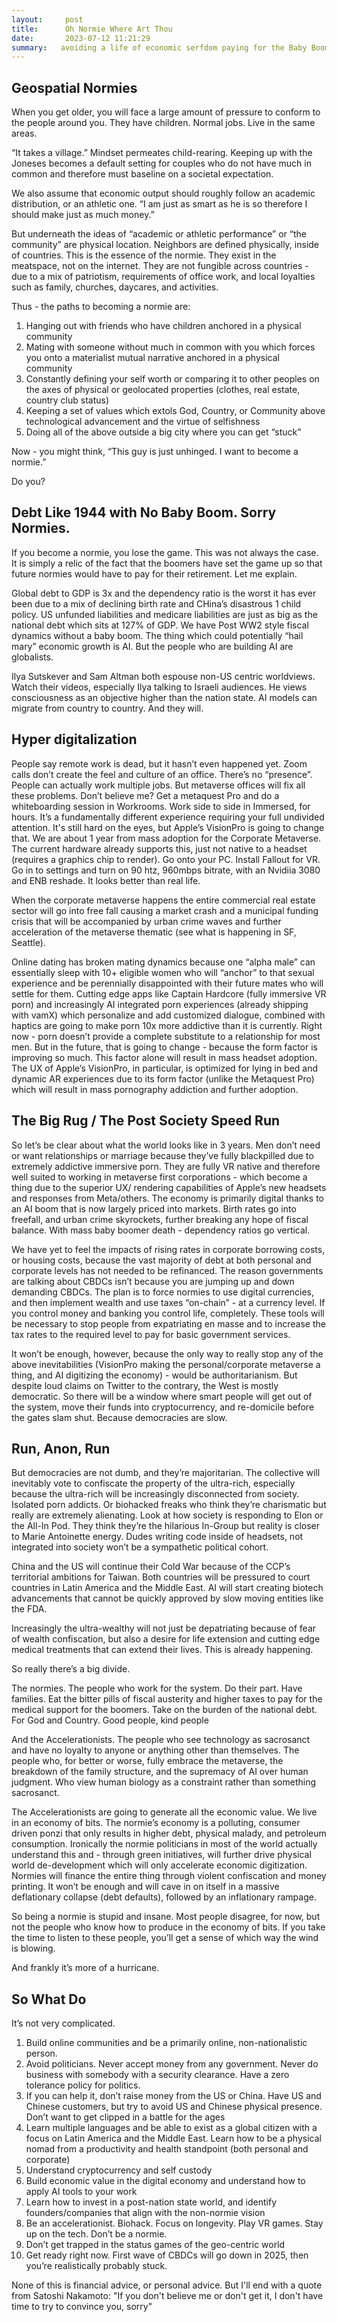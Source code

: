 ```yaml
---
layout:     post
title:      Oh Normie Where Art Thou 
date:       2023-07-12 11:21:29
summary:   avoiding a life of economic serfdom paying for the Baby Boomer’s excesses 
---
```


## Geospatial Normies 

When you get older, you will face a large amount of pressure to conform to the people around you. They have children. Normal jobs. Live in the same areas. 

“It takes a village.” Mindset permeates child-rearing. Keeping up with the Joneses becomes a default setting for couples who do not have much in common and therefore must baseline on a societal expectation. 

We also assume that economic output should roughly follow an academic distribution, or an athletic one. “I am just as smart as he is so therefore I should make just as much money.” 

But underneath the ideas of “academic or athletic performance” or “the community” are physical location. Neighbors are defined physically, inside of countries. This is the essence of the normie. They exist in the meatspace, not on the internet. They are not fungible across countries - due to a mix of patriotism, requirements of office work, and local loyalties such as family, churches, daycares, and activities. 

Thus - the paths to becoming a normie are:
1. Hanging out with friends who have children anchored in a physical community 
2. Mating with someone without much in common with you which forces you onto a materialist mutual narrative anchored in a physical community 
3. Constantly defining your self worth or comparing it to other peoples on the axes of physical or geolocated properties (clothes, real estate, country club status)
4. Keeping a set of values which extols God, Country, or Community above technological advancement and the virtue of selfishness 
5. Doing all of the above outside a big city where you can get “stuck”

Now - you might think, “This guy is just unhinged. I want to become a normie.”

Do you?

## Debt Like 1944 with No Baby Boom. Sorry Normies. 

If you become a normie, you lose the game. This was not always the case. It is simply a relic of the fact that the boomers have set the game up so that future normies would have to pay for their retirement. Let me explain. 

Global debt to GDP is 3x and the dependency ratio is the worst it has ever been due to a mix of declining birth rate and CHina’s disastrous 1 child policy. US unfunded liabilities and medicare liabilities are just as big as the national debt which sits at 127% of GDP. We have Post WW2 style fiscal dynamics without a baby boom. The thing which could potentially “hail mary” economic growth is AI. But the people who are building AI are globalists. 

Ilya Sutskever and Sam Altman both espouse non-US centric worldviews. Watch their videos, especially Ilya talking to Israeli audiences. He views consciousness as an objective higher than the nation state. AI models can migrate from country to country. And they will.

## Hyper digitalization 

People say remote work is dead, but it hasn’t even happened yet. Zoom calls don’t create the feel and culture of an office. There’s no “presence”. People can actually work multiple jobs. But metaverse offices will fix all these problems. Don’t believe me? Get a metaquest Pro and do a whiteboarding session in Workrooms. Work side to side in Immersed, for hours. It’s a fundamentally different experience requiring your full undivided attention. It's still hard on the eyes, but Apple’s VisionPro is going to change that. We are about 1 year from mass adoption for the Corporate Metaverse. The current hardware already supports this, just not native to a headset (requires a graphics chip to render). Go onto your PC. Install Fallout for VR. Go in to settings and turn on 90 htz, 960mbps bitrate, with an Nvidiia 3080 and ENB reshade. It looks better than real life.

When the corporate metaverse happens the entire commercial real estate sector will go into free fall causing a market crash and a municipal funding crisis that will be accompanied by urban crime waves and further acceleration of the metaverse thematic (see what is happening in SF, Seattle).

Online dating has broken mating dynamics because one “alpha male” can essentially sleep with 10+ eligible women who will “anchor” to that sexual experience and be perennially disappointed with their future mates who will settle for them. Cutting edge apps like Captain Hardcore (fully immersive VR porn) and increasingly AI integrated porn experiences (already shipping with vamX) which personalize and add customized dialogue, combined with haptics are going to make porn 10x more addictive than it is currently. Right now - porn doesn’t provide a complete substitute to a relationship for most men. But in the future, that is going to change - because the form factor is improving so much. This factor alone will result in mass headset adoption. The UX of Apple’s VisionPro, in particular, is optimized for lying in bed and dynamic AR experiences due to its form factor (unlike the Metaquest Pro) which will result in mass pornography addiction and further adoption.

## The Big Rug / The Post Society Speed Run 

So let’s be clear about what the world looks like in 3 years. Men don’t need or want relationships or marriage because they’ve fully blackpilled due to extremely addictive immersive porn. They are fully VR native and therefore well suited to working in metaverse first corporations - which become a thing due to the superior UX/ rendering capabilities of Apple’s new headsets and responses from Meta/others. The economy is primarily digital thanks to an AI boom that is now largely priced into markets.  Birth rates go into freefall, and urban crime skyrockets, further breaking any hope of fiscal balance. With mass baby boomer death - dependency ratios go vertical.  

We have yet to feel the impacts of rising rates in corporate borrowing costs, or housing costs, because the vast majority of debt at both personal and corporate levels has not needed to be refinanced. The reason governments are talking about CBDCs isn’t because you are jumping up and down demanding CBDCs. The plan is to force normies to use digital currencies, and then implement wealth and use taxes “on-chain” - at a currency level. If you control money and banking you control life, completely. These tools will be necessary to stop people from expatriating en masse and to increase the tax rates to the required level to pay for basic government services. 

It won’t be enough, however, because the only way to really stop any of the above inevitabilities (VisionPro making the personal/corporate metaverse a thing, and AI digitizing the economy) - would be authoritarianism. But despite loud claims on Twitter to the contrary, the West is mostly democratic. So there will be a window where smart people will get out of the system, move their funds into cryptocurrency, and re-domicile before the gates slam shut. Because democracies are slow. 

## Run, Anon, Run 

But democracies are not dumb, and they’re majoritarian. The collective will inevitably vote to confiscate the property of the ultra-rich, especially because the ultra-rich will be increasingly disconnected from society. Isolated porn addicts. Or biohacked freaks who think they’re charismatic but really are extremely alienating. Look at how society is responding to Elon or the All-In Pod. They think they’re the hilarious In-Group but reality is closer to Marie Antoinette energy. Dudes writing code inside of headsets, not integrated into society won’t be a sympathetic political cohort. 

China and the US will continue their Cold War because of the CCP’s territorial ambitions for Taiwan. Both countries will be pressured to court countries in Latin America and the Middle East. AI will start creating biotech advancements that cannot be quickly approved by slow moving entities like the FDA. 

Increasingly the ultra-wealthy will not just be depatriating because of fear of wealth confiscation, but also a desire for life extension and cutting edge medical treatments that can extend their lives. This is already happening. 

So really there’s a big divide.

The normies. The people who work for the system. Do their part. Have families. Eat the bitter pills of fiscal austerity and higher taxes to pay for the medical support for the boomers. Take on the burden of the national debt. For God and Country. Good people, kind people 

And the Accelerationists. The people who see technology as sacrosanct and have no loyalty to anyone or anything other than themselves. The people who, for better or worse, fully embrace the metaverse, the breakdown of the family structure, and the supremacy of AI over human judgment. Who view human biology as a constraint rather than something sacrosanct. 

The Accelerationists are going to generate all the economic value. We live in an economy of bits. The normie’s economy is a polluting, consumer driven ponzi that only results in higher debt, physical malady, and petroleum consumption. Ironically the normie politicians in most of the world actually understand this and - through green initiatives, will further drive physical world de-development which will only accelerate economic digitization. Normies will finance the entire thing through violent confiscation and money printing. It won’t be enough and will cave in on itself in a massive deflationary collapse (debt defaults), followed by an inflationary rampage. 

So being a normie is stupid and insane. Most people disagree, for now, but not the people who know how to produce in the economy of bits. If you take the time to listen to these people, you’ll get a sense of which way the wind is blowing. 

And frankly it’s more of a hurricane. 

## So What Do

It’s not very complicated.

1. Build online communities and be a primarily online, non-nationalistic person. 
2. Avoid politicians. Never accept money from any government. Never do business with somebody with a security clearance. Have a zero tolerance policy for politics.
3. If you can help it, don’t raise money from the US or China. Have US and Chinese customers, but try to avoid US and Chinese physical presence. Don’t want to get clipped in a battle for the ages
4. Learn multiple languages and be able to exist as a global citizen with a focus on Latin America and the Middle East. Learn how to be a physical nomad from a productivity and health standpoint (both personal and corporate)
5. Understand cryptocurrency and self custody
6. Build economic value in the digital economy and understand how to apply AI tools to your work 
7. Learn how to invest in a post-nation state world, and identify founders/companies that align with the non-normie vision
8. Be an accelerationist. Biohack. Focus on longevity. Play VR games. Stay up on the tech. Don’t be a normie. 
9. Don’t get trapped in the status games of the geo-centric world
10. Get ready right now. First wave of CBDCs will go down in 2025, then you’re realistically probably stuck. 

None of this is financial advice, or personal advice. But I'll end with a quote from Satoshi Nakamoto: "If you don't believe me or don't get it, I don't have time to try to convince you, sorry"
